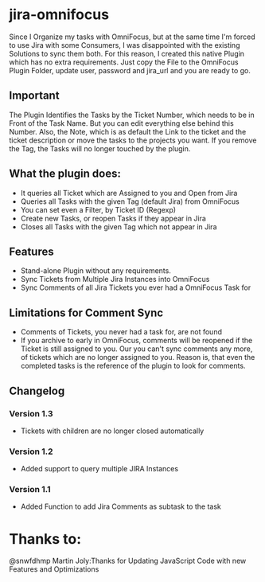 # jira-omnifocus

Since I Organize my tasks with OmniFocus, but at the same time I'm forced to use Jira with some Consumers, I was disappointed with the existing Solutions to sync them both.  For this reason, I created this native Plugin which has no extra requirements. Just copy the File to the OmniFocus Plugin Folder,  update user, password and jira_url and you are ready to go.

## Important
The Plugin Identifies the Tasks by the Ticket Number, which needs to be in Front of the Task Name.
But you can edit everything else behind this Number. Also, the Note, which is as default the Link to the ticket and the ticket description or move the tasks to the projects you want. If you remove the Tag, the Tasks will no longer touched by the plugin.

## What the plugin does:
 * It queries all Ticket which are Assigned to you and Open from Jira
 * Queries all Tasks with the given Tag (default Jira) from OmniFocus
 * You can set even a Filter, by Ticket ID (Regexp)
 * Create new Tasks, or reopen Tasks if they appear in Jira
 * Closes all Tasks with the given Tag which not appear in Jira

## Features
 * Stand-alone Plugin without any requirements.
 * Sync Tickets from Multiple Jira Instances into OmniFocus
 * Sync Comments of all Jira Tickets you ever had a OmniFocus Task for

## Limitations for Comment Sync
 * Comments of Tickets, you never had a task for, are not found
 * If you archive to early in OmniFocus, comments will be reopened if the Ticket is still assigned to you. Our you can't sync comments any more, of tickets which are no longer assigned to you.  Reason is, that even the completed tasks is the reference of the plugin to look for comments. 

## Changelog
### Version 1.3
 * Tickets with children are no longer closed automatically

### Version 1.2
 * Added support to query multiple JIRA Instances

### Version 1.1
 * Added Function to add Jira Comments as subtask to the task



# Thanks to:
@snwfdhmp Martin Joly:Thanks for Updating JavaScript Code with new Features and Optimizations
